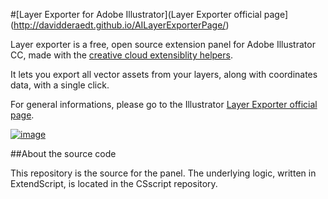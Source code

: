 #[Layer Exporter for Adobe Illustrator](Layer Exporter official page](http://davidderaedt.github.io/AILayerExporterPage/)

Layer exporter is a free, open source extension panel for Adobe Illustrator CC, made with the [creative cloud extensiblity helpers](http://davidderaedt.github.io/ccext-website/).

It lets you export all vector assets from your layers, along with coordinates data, with a single click.

For general informations, please go to the Illustrator [Layer Exporter official page](http://davidderaedt.github.io/AILayerExporterPage/).


[![image](http://davidderaedt.github.io/AILayerExporterPage/images/pict.png)](http://davidderaedt.github.io/AILayerExporterPage/)


##About the source code

This repository is the source for the panel. The underlying logic, written in ExtendScript, is located in the CSscript repository.